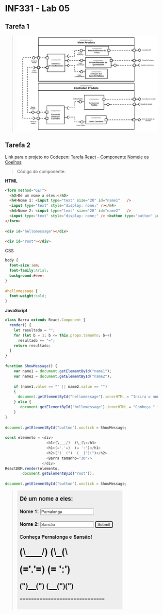 # INF331 - Lab 05

## Tarefa 1
> 
> ![Diagrama de Subcomponentes](images/Tarefa01.png)

## Tarefa 2
Link para o projeto no Codepen: [Tarefa React - Componente Nomeie os Coelhos](https://codepen.io/caugusti/pen/wvGPeoQ)

> Código do componente:
>
**HTML**
~~~html
<form method="GET">
  <h3>Dê um nome a eles:</h3>
  <h4>Nome 1: <input type="text" size="20" id="name1"   />
  <input type="text" style="display: none;" /></h4>
  <h4>Nome 2: <input type="text" size="20" id="name2"   />
  <input type="text" style="display: none;" /> <button type="button" id="button">Submit</button></h4>
</form>

<div id="hellomessage"></div>

<div id="root"></div>
~~~

CSS
~~~css
body {
  font-size:1em;
  font-family:Arial;
  background:#eee;
}

#hellomessage {
  font-weight:bold;
}
~~~

**JavaScript**
~~~javascript
class Barra extends React.Component {
  render() {
    let resultado = "";
    for (let b = 1; b <= this.props.tamanho; b++)
      resultado += "=";
    return resultado;
  }
}

function ShowMessage() {
    var name1 = document.getElementById("name1");
    var name2 = document.getElementById("name2");
  
    if (name1.value == "" || name2.value == "")
    {
      document.getElementById("hellomessage").innerHTML = "Insira o nome dos dois coelhos!"
    } else {
       document.getElementById("hellomessage").innerHTML = "Conheça " + name1.value + " e " + name2.value + "!";
    }
}

document.getElementById("button").onclick = ShowMessage;

const elemento = <div>
                   <h1>(\___/)  (\_(\</h1>
                   <h1>(='.'=)  (= ':')</h1>
                   <h2>(")__(")  (__(")(")</h2>
                   <Barra tamanho="30"/>
                 </div>
ReactDOM.render(elemento, 
        document.getElementById("root"));

document.getElementById("button").onclick = ShowMessage;
~~~

> ![Tarefa React](images/Tarefa02.png)
